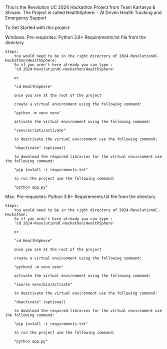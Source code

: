 This is the Revolution UC 2024 Hackathon Project from Team Kartavya & Shivam. 
The Project is called HealthSphere: - AI Driven Health Tracking and Emergency Support

To Get Started with this project: 

Windows:
    Pre-requisites: 
        Python 3.8+
        Requirements.txt file from the directory

    Steps:
        You would need to be in the right directory of 2024-RevolutionUC-Hackathon/HealthSphere: 
        So if you aren't here already you can type : 
        'cd 2024-RevolutionUC-Hackathon/HealthSphere'

        or 

        "cd HealthSphere"

        once you are at the root of the project

        create a virtual environment using the following command: 

        "python -m venv venv"

        activate the virtual environment using the following command:

        "venv/Scripts/activate"

        to deactivate the virtual environment use the following command:

        "deactivate" (optional)

        to download the required libraries for the virtual environment use the following command:

        "pip install -r requirements.txt"

        to run the project use the following command:

        "python app.py"

Mac:
    Pre-requisites: 
        Python 3.8+
        Requirements.txt file from the directory

    Steps:
        You would need to be in the right directory of 2024-RevolutionUC-Hackathon: 
        So if you aren't here already you can type : 
        'cd 2024-RevolutionUC-Hackathon/HealthSphere'

        or 

        "cd HealthSphere"

        once you are at the root of the project

        create a virtual environment using the following command: 

        "python3 -m venv venv"

        activate the virtual environment using the following command:

        "source venv/bin/activate"

        to deactivate the virtual environment use the following command:

        "deactivate" (optional)

        to download the required libraries for the virtual environment use the following command:

        "pip install -r requirements.txt"

        to run the project use the following command:

        "python app.py"